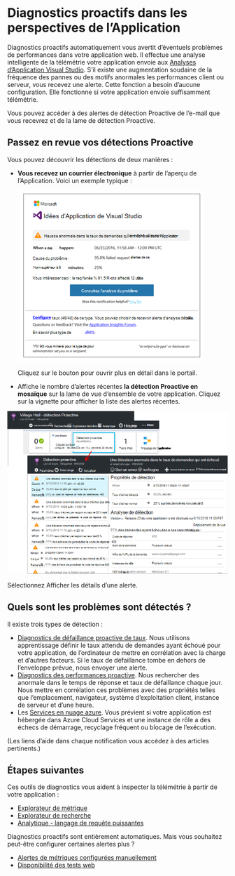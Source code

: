 <properties 
    pageTitle="Diagnostics proactifs dans les perspectives d’Application | Microsoft Azure" 
    description="Idées d’application effectue une analyse automatique complète de télémétrie de votre application et vous avertit des problèmes potentiels." 
    services="application-insights" 
    documentationCenter="windows"
    authors="rakefetj" 
    manager="douge"/>

<tags 
    ms.service="application-insights" 
    ms.workload="tbd" 
    ms.tgt_pltfrm="ibiza" 
    ms.devlang="na" 
    ms.topic="article" 
    ms.date="08/15/2016" 
    ms.author="awills"/>

#  <a name="proactive-diagnostics-in-application-insights"></a>Diagnostics proactifs dans les perspectives de l’Application

 Diagnostics proactifs automatiquement vous avertit d’éventuels problèmes de performances dans votre application web. Il effectue une analyse intelligente de la télémétrie votre application envoie aux [Analyses d’Application Visual Studio](app-insights-overview.md). S’il existe une augmentation soudaine de la fréquence des pannes ou des motifs anormales les performances client ou serveur, vous recevez une alerte. Cette fonction a besoin d’aucune configuration. Elle fonctionne si votre application envoie suffisamment télémétrie.

Vous pouvez accéder à des alertes de détection Proactive de l’e-mail que vous recevrez et de la lame de détection Proactive.



## <a name="review-your-proactive-detections"></a>Passez en revue vos détections Proactive

Vous pouvez découvrir les détections de deux manières :

* **Vous recevez un courrier électronique** à partir de l’aperçu de l’Application. Voici un exemple typique :

    ![Message d’alerte](./media/app-insights-proactive-diagnostics/03.png)

    Cliquez sur le bouton pour ouvrir plus en détail dans le portail.

* Affiche le nombre d’alertes récentes **la détection Proactive en mosaïque** sur la lame de vue d’ensemble de votre application. Cliquez sur la vignette pour afficher la liste des alertes récentes.

![Afficher les détections récentes](./media/app-insights-proactive-diagnostics/04.png)

Sélectionnez Afficher les détails d’une alerte.


## <a name="what-problems-are-detected"></a>Quels sont les problèmes sont détectés ?

Il existe trois types de détection :

* [Diagnostics de défaillance proactive de taux](app-insights-proactive-failure-diagnostics.md). Nous utilisons apprentissage définir le taux attendu de demandes ayant échoué pour votre application, de l’ordinateur de mettre en corrélation avec la charge et d’autres facteurs. Si le taux de défaillance tombe en dehors de l’enveloppe prévue, nous envoyer une alerte.
* [Diagnostics des performances proactive](app-insights-proactive-performance-diagnostics.md). Nous rechercher des anormale dans le temps de réponse et taux de défaillance chaque jour. Nous mettre en corrélation ces problèmes avec des propriétés telles que l’emplacement, navigateur, système d’exploitation client, instance de serveur et d’une heure.
* Les [Services en nuage azure](https://azure.microsoft.com/blog/proactive-notifications-on-cloud-service-issues-with-azure-diagnostics-and-application-insights/). Vous prévient si votre application est hébergée dans Azure Cloud Services et une instance de rôle a des échecs de démarrage, recyclage fréquent ou blocage de l’exécution.

(Les liens d’aide dans chaque notification vous accédez à des articles pertinents.)


## <a name="next-steps"></a>Étapes suivantes

Ces outils de diagnostics vous aident à inspecter la télémétrie à partir de votre application :

* [Explorateur de métrique](app-insights-metrics-explorer.md)
* [Explorateur de recherche](app-insights-diagnostic-search.md)
* [Analytique - langage de requête puissantes](app-insights-analytics-tour.md)

Diagnostics proactifs sont entièrement automatiques. Mais vous souhaitez peut-être configurer certaines alertes plus ?

* [Alertes de métriques configurées manuellement](app-insights-alerts.md)
* [Disponibilité des tests web](app-insights-monitor-web-app-availability.md) 


